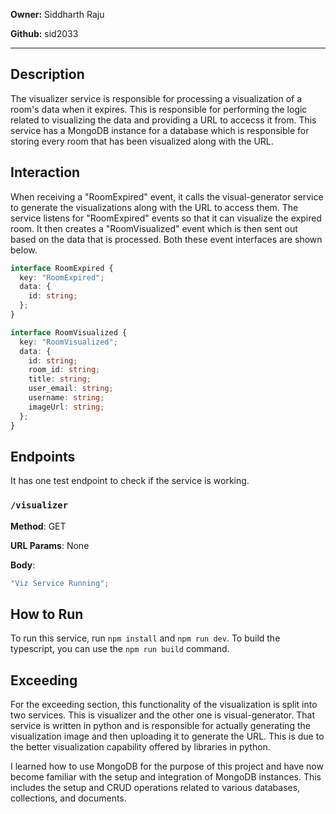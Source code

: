 **Owner:** Siddharth Raju

**Github:** sid2033

---

## Description

The visualizer service is responsible for processing a visualization of a room's data when it expires. This is responsible for performing the logic related to visualizing the data and providing a URL to accecss it from. This service has a MongoDB instance for a database which is responsible for storing every room that has been visualized along with the URL.

## Interaction

When receiving a "RoomExpired" event, it calls the visual-generator service to generate the visualizations along with the URL to access them. The service listens for "RoomExpired" events so that it can visualize the expired room. It then creates a "RoomVisualized" event which is then sent out based on the data that is processed. Both these event interfaces are shown below.

```typescript
interface RoomExpired {
  key: "RoomExpired";
  data: {
    id: string;
  };
}
```

```typescript
interface RoomVisualized {
  key: "RoomVisualized";
  data: {
    id: string;
    room_id: string;
    title: string;
    user_email: string;
    username: string;
    imageUrl: string;
  };
}
```

## Endpoints

It has one test endpoint to check if the service is working.

### `/visualizer`

**Method**: GET

**URL Params**: None

**Body**:

```js
"Viz Service Running";
```

## How to Run

To run this service, run `npm install` and `npm run dev`. To build the typescript, you can use the `npm run build` command.

## Exceeding

For the exceeding section, this functionality of the visualization is split into two services. This is visualizer and the other one is visual-generator. That service is written in python and is responsible for actually generating the visualization image and then uploading it to generate the URL. This is due to the better visualization capability offered by libraries in python.

I learned how to use MongoDB for the purpose of this project and have now become familiar with the setup and integration of MongoDB instances. This includes the setup and CRUD operations related to various databases, collections, and documents.
